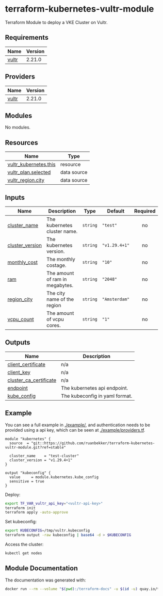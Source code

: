 # terraform-kubernetes-vultr-module
Terraform Module to deploy a VKE Cluster on Vultr.

## Requirements

| Name | Version |
|------|---------|
| <a name="requirement_vultr"></a> [vultr](#requirement\_vultr) | 2.21.0 |

## Providers

| Name | Version |
|------|---------|
| <a name="provider_vultr"></a> [vultr](#provider\_vultr) | 2.21.0 |

## Modules

No modules.

## Resources

| Name | Type |
|------|------|
| [vultr_kubernetes.this](https://registry.terraform.io/providers/vultr/vultr/2.21.0/docs/resources/kubernetes) | resource |
| [vultr_plan.selected](https://registry.terraform.io/providers/vultr/vultr/2.21.0/docs/data-sources/plan) | data source |
| [vultr_region.city](https://registry.terraform.io/providers/vultr/vultr/2.21.0/docs/data-sources/region) | data source |

## Inputs

| Name | Description | Type | Default | Required |
|------|-------------|------|---------|:--------:|
| <a name="input_cluster_name"></a> [cluster\_name](#input\_cluster\_name) | The kubernetes cluster name. | `string` | `"test"` | no |
| <a name="input_cluster_version"></a> [cluster\_version](#input\_cluster\_version) | The kubernetes version. | `string` | `"v1.29.4+1"` | no |
| <a name="input_monthly_cost"></a> [monthly\_cost](#input\_monthly\_cost) | The monthly costage. | `string` | `"10"` | no |
| <a name="input_ram"></a> [ram](#input\_ram) | The amount of ram in megabytes. | `string` | `"2048"` | no |
| <a name="input_region_city"></a> [region\_city](#input\_region\_city) | The city name of the region | `string` | `"Amsterdam"` | no |
| <a name="input_vcpu_count"></a> [vcpu\_count](#input\_vcpu\_count) | The amount of vcpu cores. | `string` | `"1"` | no |

## Outputs

| Name | Description |
|------|-------------|
| <a name="output_client_certificate"></a> [client\_certificate](#output\_client\_certificate) | n/a |
| <a name="output_client_key"></a> [client\_key](#output\_client\_key) | n/a |
| <a name="output_cluster_ca_certificate"></a> [cluster\_ca\_certificate](#output\_cluster\_ca\_certificate) | n/a |
| <a name="output_endpoint"></a> [endpoint](#output\_endpoint) | The kubernetes api endpoint. |
| <a name="output_kube_config"></a> [kube\_config](#output\_kube\_config) | The kubeconfig in yaml format. |

## Example

You can see a full example in [./example/](./example), and authentication needs to be provided using a api key, which can be seen at [./example/providers.tf](./example/providers.tf).

```hcl
module "kubernetes" {
  source  = "git::https://github.com/ruanbekker/terraform-kubernetes-vultr-module.git?ref=stable"

  cluster_name    = "test-cluster"
  cluster_version = "v1.29.4+1"
}

output "kubeconfig" {
  value     = module.kubernetes.kube_config
  sensitive = true
}
```

Deploy:

```bash
export TF_VAR_vultr_api_key="<vultr-api-key>"
terraform init
terraform apply -auto-approve
```

Set kubeconfig:

```bash
export KUBECONFIG=/tmp/vultr.kubeconfig
terraform output -raw kubeconfig | base64 -d > $KUBECONFIG
```

Access the cluster:

```bash
kubectl get nodes
```

## Module Documentation

The documentation was generated with:

```bash
docker run --rm --volume "$(pwd):/terraform-docs" -u $(id -u) quay.io/terraform-docs/terraform-docs:0.18.0 markdown /terraform-docs
```
